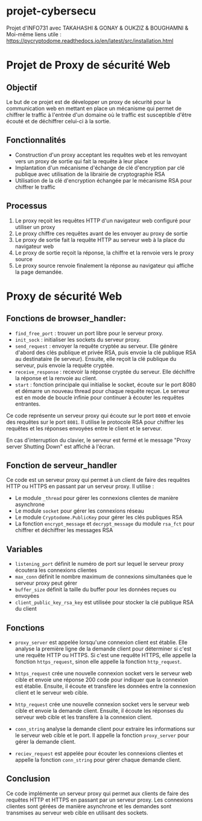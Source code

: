 # projet-cybersecu
Projet d'INFO731 avec TAKAHASHI &amp; GONAY &amp; OUKZIZ &amp; BOUGHAMNI &amp; Moi-même
liens utile : https://pycryptodome.readthedocs.io/en/latest/src/installation.html

# Projet de Proxy de sécurité Web

## Objectif

Le but de ce projet est de développer un proxy de sécurité pour la communication web en mettant en place un mécanisme qui permet de chiffrer le traffic à l'entrée d'un domaine où le traffic est susceptible d'être écouté et de déchiffrer celui-ci à la sortie.

## Fonctionnalités

- Construction d'un proxy acceptant les requêtes web et les renvoyant vers un proxy de sortie qui fait la requête à leur place
- Implantation d'un mécanisme d'échange de clé d'encryption par clé publique avec utilisation de la librairie de cryptographie RSA
- Utilisation de la clé d'encryption échangée par le mécanisme RSA pour chiffrer le traffic

## Processus

1. Le proxy reçoit les requêtes HTTP d'un navigateur web configuré pour utiliser un proxy
2. Le proxy chiffre ces requêtes avant de les envoyer au proxy de sortie
3. Le proxy de sortie fait la requête HTTP au serveur web à la place du navigateur web
4. Le proxy de sortie reçoit la réponse, la chiffre et la renvoie vers le proxy source
5. Le proxy source renvoie finalement la réponse au navigateur qui affiche la page demandée.


# Proxy de sécurité Web

## Fonctions de browser_handler:

- `find_free_port` : trouver un port libre pour le serveur proxy.
- `init_sock` : initialiser les sockets du serveur proxy.
- `send_request` : envoyer la requête cryptée au serveur. Elle génère d'abord des clés publique et privée RSA, puis envoie la clé publique RSA au destinataire (le serveur). Ensuite, elle reçoit la clé publique du serveur, puis envoie la requête cryptée.
- `receive_response` : recevoir la réponse cryptée du serveur. Elle déchiffre la réponse et la renvoie au client.
- `start` : fonction principale qui initialise le socket, écoute sur le port 8080 et démarre un nouveau thread pour chaque requête reçue. Le serveur est en mode de boucle infinie pour continuer à écouter les requêtes entrantes.

Ce code représente un serveur proxy qui écoute sur le port `8080` et envoie des requêtes sur le port `8081`. Il utilise le protocole RSA pour chiffrer les requêtes et les réponses envoyées entre le client et le serveur.

En cas d'interruption du clavier, le serveur est fermé et le message "Proxy server Shutting Down" est affiché à l'écran.

## Fonction de serveur_handler

Ce code est un serveur proxy qui permet à un client de faire des requêtes HTTP ou HTTPS en passant par un serveur proxy. Il utilise :

- Le module `_thread` pour gérer les connexions clientes de manière asynchrone
- Le module `socket` pour gérer les connexions réseau
- Le module `Cryptodome.PublicKey` pour gérer les clés publiques RSA
- La fonction `encrypt_message` et `decrypt_message` du module `rsa_fct` pour chiffrer et déchiffrer les messages RSA

## Variables

- `listening_port` définit le numéro de port sur lequel le serveur proxy écoutera les connexions clientes
- `max_conn` définit le nombre maximum de connexions simultanées que le serveur proxy peut gérer
- `buffer_size` définit la taille du buffer pour les données reçues ou envoyées
- `client_public_key_rsa_key` est utilisée pour stocker la clé publique RSA du client

## Fonctions

- `proxy_server` est appelée lorsqu'une connexion client est établie. Elle analyse la première ligne de la demande client pour déterminer si c'est une requête HTTP ou HTTPS. Si c'est une requête HTTPS, elle appelle la fonction `https_request`, sinon elle appelle la fonction `http_request`.

- `https_request` crée une nouvelle connexion socket vers le serveur web cible et envoie une réponse 200 code pour indiquer que la connexion est établie. Ensuite, il écoute et transfère les données entre la connexion client et le serveur web cible.

- `http_request` crée une nouvelle connexion socket vers le serveur web cible et envoie la demande client. Ensuite, il écoute les réponses du serveur web cible et les transfère à la connexion client.

- `conn_string` analyse la demande client pour extraire les informations sur le serveur web cible et le port. Il appelle la fonction `proxy_server` pour gérer la demande client.

- `reciev_request` est appelée pour écouter les connexions clientes et appelle la fonction `conn_string` pour gérer chaque demande client.

## Conclusion

Ce code implémente un serveur proxy qui permet aux clients de faire des requêtes HTTP et HTTPS en passant par un serveur proxy. Les connexions clientes sont gérées de manière asynchrone et les demandes sont transmises au serveur web cible en utilisant des sockets.


